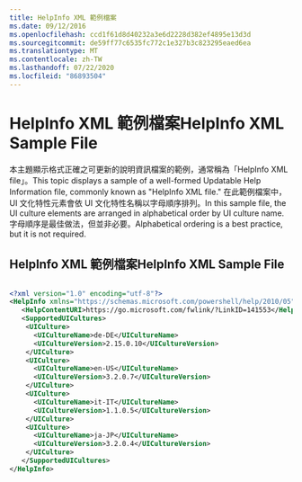 ```yaml
---
title: HelpInfo XML 範例檔案
ms.date: 09/12/2016
ms.openlocfilehash: ccd1f61d8d40232a3e6d2228d382ef4895e13d3d
ms.sourcegitcommit: de59ff77c6535fc772c1e327b3c823295eaed6ea
ms.translationtype: MT
ms.contentlocale: zh-TW
ms.lasthandoff: 07/22/2020
ms.locfileid: "86893504"
---
```

# <a name="helpinfo-xml-sample-file"></a><span data-ttu-id="21d45-102">HelpInfo XML 範例檔案</span><span class="sxs-lookup"><span data-stu-id="21d45-102">HelpInfo XML Sample File</span></span>

<span data-ttu-id="21d45-103">本主題顯示格式正確之可更新的說明資訊檔案的範例，通常稱為「HelpInfo XML file」。</span><span class="sxs-lookup"><span data-stu-id="21d45-103">This topic displays a sample of a well-formed Updatable Help Information file, commonly known as "HelpInfo XML file."</span></span> <span data-ttu-id="21d45-104">在此範例檔案中，UI 文化特性元素會依 UI 文化特性名稱以字母順序排列。</span><span class="sxs-lookup"><span data-stu-id="21d45-104">In this sample file, the UI culture elements are arranged in alphabetical order by UI culture name.</span></span> <span data-ttu-id="21d45-105">字母順序是最佳做法，但並非必要。</span><span class="sxs-lookup"><span data-stu-id="21d45-105">Alphabetical ordering is a best practice, but it is not required.</span></span>

## <a name="helpinfo-xml-sample-file"></a><span data-ttu-id="21d45-106">HelpInfo XML 範例檔案</span><span class="sxs-lookup"><span data-stu-id="21d45-106">HelpInfo XML Sample File</span></span>

```xml

<?xml version="1.0" encoding="utf-8"?>
<HelpInfo xmlns="https://schemas.microsoft.com/powershell/help/2010/05">
   <HelpContentURI>https://go.microsoft.com/fwlink/?LinkID=141553</HelpContentURI>
   <SupportedUICultures>
    <UICulture>
      <UICultureName>de-DE</UICultureName>
      <UICultureVersion>2.15.0.10</UICultureVersion>
    </UICulture>
    <UICulture>
      <UICultureName>en-US</UICultureName>
      <UICultureVersion>3.2.0.7</UICultureVersion>
    </UICulture>
    <UICulture>
      <UICultureName>it-IT</UICultureName>
      <UICultureVersion>1.1.0.5</UICultureVersion>
    </UICulture>
    <UICulture>
      <UICultureName>ja-JP</UICultureName>
      <UICultureVersion>3.2.0.4</UICultureVersion>
    </UICulture>
   </SupportedUICultures>
</HelpInfo>

```
